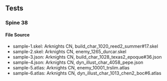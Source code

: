 ## Tests

### Spine 38

#### File Source

- sample-1.skel: Arknights CN, build_char_1020_reed2_summer#17.skel
- sample-2.skel: Arknights CN, enemy_1265_durcar.skel
- sample-3.json: Arknights CN, build_char_1028_texas2_epoque#36.json
- sample-4.json: Arknights CN, dyn_illust_char_4058_pepe.json
- sample-5.atlas: Arknights CN, enemy_10001_trslim.atlas
- sample-6.atlas: Arknights CN, dyn_illust_char_1013_chen2_boc#6.atlas
